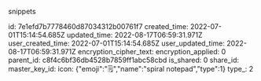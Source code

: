 snippets

id: 7e1efd7b7778460d87034312b00761f7
created_time: 2022-07-01T15:14:54.685Z
updated_time: 2022-08-17T06:59:31.971Z
user_created_time: 2022-07-01T15:14:54.685Z
user_updated_time: 2022-08-17T06:59:31.971Z
encryption_cipher_text: 
encryption_applied: 0
parent_id: c8f4c6bf36db4528b7859ff1abc58cbd
is_shared: 0
share_id: 
master_key_id: 
icon: {"emoji":"🗒️","name":"spiral notepad","type":1}
type_: 2